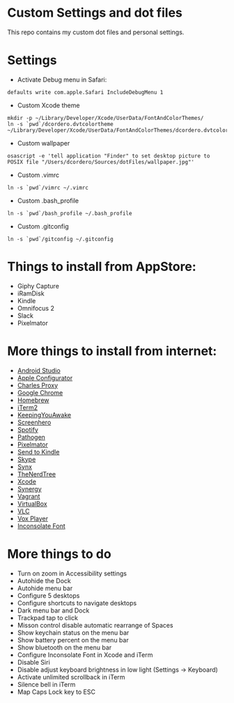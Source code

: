 # Custom Settings and dot files

This repo contains my custom dot files and personal settings.
 
# Settings

* Activate Debug menu in Safari:
```
defaults write com.apple.Safari IncludeDebugMenu 1
```

* Custom Xcode theme
```
mkdir -p ~/Library/Developer/Xcode/UserData/FontAndColorThemes/
ln -s `pwd`/dcordero.dvtcolortheme ~/Library/Developer/Xcode/UserData/FontAndColorThemes/dcordero.dvtcolortheme
```

* Custom wallpaper
```
osascript -e 'tell application "Finder" to set desktop picture to POSIX file "/Users/dcordero/Sources/dotFiles/wallpaper.jpg"'
```

* Custom .vimrc
```
ln -s `pwd`/vimrc ~/.vimrc
```

* Custom .bash_profile
```
ln -s `pwd`/bash_profile ~/.bash_profile
```

* Custom .gitconfig
```
ln -s `pwd`/gitconfig ~/.gitconfig
```

# Things to install from AppStore:

* Giphy Capture
* iRamDisk
* Kindle
* Omnifocus 2
* Slack
* Pixelmator

# More things to install from internet:

* [Android Studio](https://developer.android.com/studio)
* [Apple Configurator](https://developer.apple.com)
* [Charles Proxy](https://www.charlesproxy.com)
* [Google Chrome](https://www.google.com/chrome/)
* [Homebrew](http://brew.sh)
* [iTerm2](https://www.iterm2.com)
* [KeepingYouAwake](https://github.com/newmarcel/KeepingYouAwake)
* [Screenhero](https://screenhero.com)
* [Spotify](https://www.spotify.com)
* [Pathogen](https://github.com/tpope/vim-pathogen)
* [Pixelmator](http://www.pixelmator.com)
* [Send to Kindle](https://www.amazon.com/gp/sendtokindle/mac)
* [Skype](https://www.skype.com/en/)
* [Synx](https://github.com/venmo/synx)
* [TheNerdTree](http://vimawesome.com/plugin/nerdtree-red)
* [Xcode](https://developer.apple.com)
* [Synergy](http://symless.com/synergy/)
* [Vagrant](https://www.vagrantup.com/downloads.html)
* [VirtualBox](https://www.virtualbox.org/wiki/Downloads)
* [VLC](http://www.videolan.org/vlc/index.html)
* [Vox Player](http://coppertino.com)
* [Inconsolate Font](https://fonts.google.com/specimen/Inconsolata)

# More things to do

* Turn on zoom in Accessibility settings
* Autohide the Dock
* Autohide menu bar
* Configure 5 desktops
* Configure shortcuts to navigate desktops
* Dark menu bar and Dock
* Trackpad tap to click
* Misson control disable automatic rearrange of Spaces
* Show keychain status on the menu bar
* Show battery percent on the menu bar
* Show bluetooth on the menu bar
* Configure Inconsolate Font in Xcode and iTerm
* Disable Siri
* Disable adjust keyboard brightness in low light (Settings -> Keyboard)
* Activate unlimited scrollback in iTerm
* Silence bell in iTerm
* Map Caps Lock key to ESC
